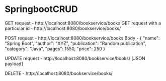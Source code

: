 # SpringbootCRUD

GET request - http://localhost:8080/bookservice/books
GET request with a particular id - http://localhost:8080/bookservice/books/<id>

POST request - http://localhost:8080/bookservice/books
Body - {
    "name": "Spring Boot",
    "author": "XYZ",
    "publication": "Random publication",
    "category": "Java",
    "pages": 1550,
    "price": 250
  }
  
 UPDATE request - http://localhost:8080/bookservice/books/<id>
 [JSON payload]
 
 DELETE - http://localhost:8080/bookservice/books/<id>
